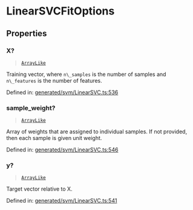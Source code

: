 # LinearSVCFitOptions

## Properties

### X?

> [`ArrayLike`](../types/ArrayLike.md)

Training vector, where `n\_samples` is the number of samples and `n\_features` is the number of features.

Defined in:  [generated/svm/LinearSVC.ts:536](https://github.com/transitive-bullshit/scikit-learn-ts/blob/b59c1ff/packages/sklearn/src/generated/svm/LinearSVC.ts#L536)

### sample\_weight?

> [`ArrayLike`](../types/ArrayLike.md)

Array of weights that are assigned to individual samples. If not provided, then each sample is given unit weight.

Defined in:  [generated/svm/LinearSVC.ts:546](https://github.com/transitive-bullshit/scikit-learn-ts/blob/b59c1ff/packages/sklearn/src/generated/svm/LinearSVC.ts#L546)

### y?

> [`ArrayLike`](../types/ArrayLike.md)

Target vector relative to X.

Defined in:  [generated/svm/LinearSVC.ts:541](https://github.com/transitive-bullshit/scikit-learn-ts/blob/b59c1ff/packages/sklearn/src/generated/svm/LinearSVC.ts#L541)
